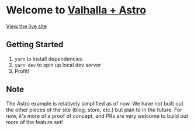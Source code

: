 # Welcome to [Valhalla + Astro](https://astro.build)

[View the live site](https://astro-valhalla.netlify.app/)

## Getting Started

1. `yarn` to install dependencies
2. `yarn dev` to spin up local dev server
3. Profit!

## Note

The Astro example is relatively simplified as of now. We have not built out the other pieces of the site (blog, store, etc.) but plan to in the future. For now, it's more of a proof of concept, and PRs are very welcome to build out more of the feature set!
